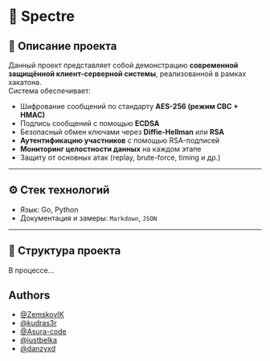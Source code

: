 # 🔐 Spectre

## 📌 Описание проекта

Данный проект представляет собой демонстрацию **современной защищённой клиент-серверной системы**, реализованной в рамках хакатона.  
Система обеспечивает:
- Шифрование сообщений по стандарту **AES-256 (режим CBC + HMAC)**
- Подпись сообщений с помощью **ECDSA**
- Безопасный обмен ключами через **Diffie-Hellman** или **RSA**
- **Аутентификацию участников** с помощью RSA-подписей
- **Мониторинг целостности данных** на каждом этапе
- Защиту от основных атак (replay, brute-force, timing и др.)

---

## ⚙️ Стек технологий

- Язык: Go, Python
- Документация и замеры: `Markdown`, `JSON`

---

## 📁 Структура проекта

В процессе...




## Authors

- [@ZemskovIK](https://www.github.com/ZemskovIK)
- [@kudras3r](https://www.github.com/kudras3r)
- [@Asura-code](https://www.github.com/Asura-code)
- [@justbelka](https://www.github.com/justbelka)
- [@danzyxd](https://www.github.com/danzyxd)

